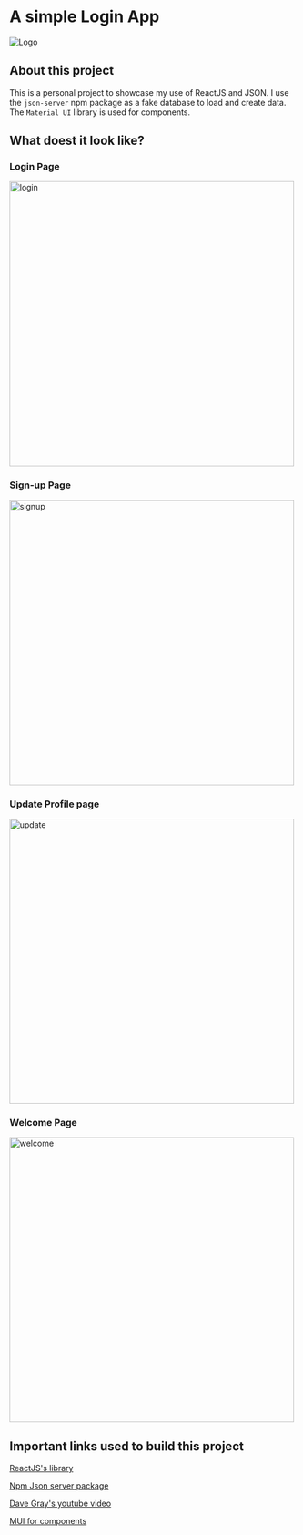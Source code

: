 
# A simple Login App


![Logo](https://user-images.githubusercontent.com/55161130/233874800-9a48e38b-d4dc-4648-b47a-d8095c08742d.svg)

## About this project

This is a personal project to showcase my use of ReactJS and JSON. I use the `json-server` npm package as a fake database to load and create data. The `Material UI` library is used for components.

## What doest it look like?

### Login Page
<img width="500" alt="login" src="https://user-images.githubusercontent.com/55161130/233874554-b0d01cee-c954-4063-b3f7-0f428eb1f5f7.png">

### Sign-up Page
<img width="500" alt="signup" src="https://user-images.githubusercontent.com/55161130/233874636-c7e872ab-8750-4b20-a11b-267d2fc1dcbe.png">

### Update Profile page
<img width="500" alt="update" src="https://user-images.githubusercontent.com/55161130/233874690-64620c4e-120a-4b15-9bb0-7a945d879ad8.png">

### Welcome Page
<img width="500" alt="welcome" src="https://user-images.githubusercontent.com/55161130/233874716-4dc50046-4a61-4cf6-ad00-f73d4c693b4b.png">

## Important links used to build this project

[ReactJS's library](https://react.dev/)

[Npm Json server package](https://www.npmjs.com/package/json-server)

[Dave Gray's youtube video](https://www.youtube.com/watch?v=XYrNkTkx8Uc&t=903s)

[MUI for components](https://mui.com/)
